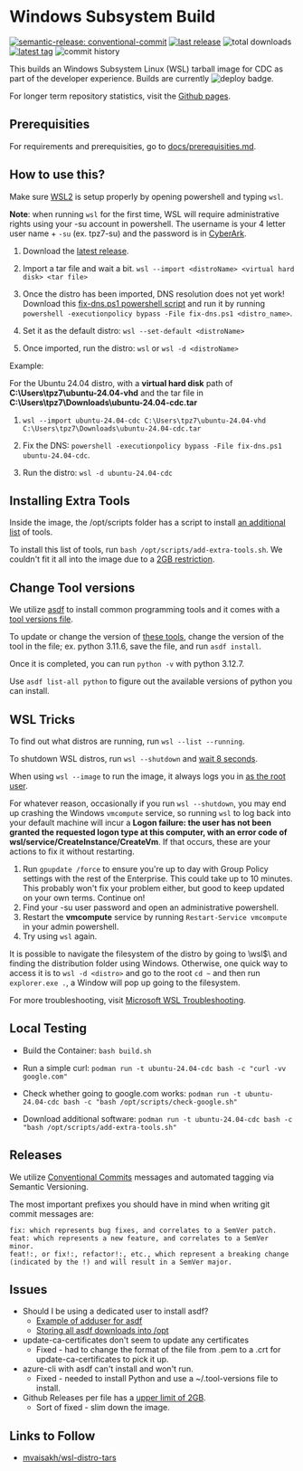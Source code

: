 # Windows Subsystem Build

[![semantic-release: conventional-commit](https://img.shields.io/badge/semantic--release-conventionalcommit-e10079?logo=semantic-release&style=for-the-badge)](https://github.com/semantic-release/semantic-release)
[![last release](https://cdc-badge.app.cloud.gov/github/release-date/cdcent/ocio-wsl?style=for-the-badge)](https://github.com/cdcent/ocio-wsl/releases)
![total downloads](https://cdc-badge.app.cloud.gov/github/downloads/cdcent/ocio-wsl/total?style=for-the-badge)
[![latest tag](https://cdc-badge.app.cloud.gov/github/v/tag/cdcent/ocio-wsl?style=for-the-badge)](https://github.com/cdcent/ocio-wsl/releases)
![commit history](https://cdc-badge.app.cloud.gov/github/commit-activity/y/cdcent/ocio-wsl?label=commits&style=for-the-badge)

This builds an Windows Subsystem Linux (WSL) tarball image for CDC as part of the developer experience. Builds are currently ![deploy badge](https://github.com/cdcent/ocio-wsl/actions/workflows/distro.yml/badge.svg).

For longer term repository statistics, visit the [Github pages](https://bookish-fishstick-m61kqvo.pages.github.io/cdcent/ocio-wsl/latest-report/report.html).

## Prerequisities

For requirements and prerequisities, go to [docs/prerequisities.md](docs/prerequisites.md).

## How to use this?

Make sure [WSL2](https://learn.microsoft.com/en-us/windows/wsl/install) is setup properly by opening powershell and typing `wsl`.

**Note**: when running `wsl` for the first time, WSL will require administrative rights using your -su account in powershell. The username is your 4 letter user name + `-su` (ex. tpz7-su) and the password is in [CyberArk](https://cyber.cdc.gov).

1. Download the [latest release](https://github.com/cdcent/ocio-wsl/releases/latest).

2. Import a tar file and wait a bit.
   `wsl --import <distroName> <virtual hard disk> <tar file>`

3. Once the distro has been imported, DNS resolution does not yet work! Download this [fix-dns.ps1 powershell script](./scripts/fix-dns.ps1) and run it by running `powershell -executionpolicy bypass -File fix-dns.ps1 <distro_name>`.

4. Set it as the default distro:
   `wsl --set-default <distroName>`

5. Once imported, run the distro:
   `wsl` or `wsl -d <distroName>`

Example:

For the Ubuntu 24.04 distro, with a **virtual hard disk** path of **C:\Users\tpz7\ubuntu-24.04-vhd** and the tar file in **C:\Users\tpz7\Downloads\ubuntu-24.04-cdc.tar**

1. `wsl --import ubuntu-24.04-cdc C:\Users\tpz7\ubuntu-24.04-vhd C:\Users\tpz7\Downloads\ubuntu-24.04-cdc.tar`

2. Fix the DNS: `powershell -executionpolicy bypass -File fix-dns.ps1 ubuntu-24.04-cdc`.

3. Run the distro: `wsl -d ubuntu-24.04-cdc`

## Installing Extra Tools

Inside the image, the /opt/scripts folder has a script to install [an additional list](./scripts/add-extra-tools.sh) of tools.

To install this list of tools, run `bash /opt/scripts/add-extra-tools.sh`. We couldn't fit it all into the image due to a [2GB restriction](https://docs.github.com/en/repositories/releasing-projects-on-github/about-releases#storage-and-bandwidth-quotas).

## Change Tool versions

We utilize [asdf](https://asdf-vm.com/) to install common programming tools and it comes with a [tool versions file](./config/.tool-versions).

To update or change the version of [these tools](./config/.tool-versions), change the version of the tool in the file; ex. python 3.11.6, save the file, and run `asdf install`.

Once it is completed, you can run `python -v` with python 3.12.7.

Use `asdf list-all python` to figure out the available versions of python you can install.

## WSL Tricks

To find out what distros are running, run `wsl --list --running`.

To shutdown WSL distros, run `wsl --shutdown` and [wait 8 seconds](https://learn.microsoft.com/en-us/windows/wsl/wsl-config#the-8-second-rule).

When using `wsl --image` to run the image, it always logs you in [as the root user](https://learn.microsoft.com/en-us/windows/wsl/use-custom-distro#add-wsl-specific-components-like-a-default-user).

For whatever reason, occasionally if you run `wsl --shutdown`, you may end up crashing the Windows `vmcompute` service, so running `wsl` to log back into your default machine will incur a **Logon failure: the user has not been granted the requested logon type at this computer, with an error code of wsl/service/CreateInstance/CreateVm**. If that occurs, these are your actions to fix it without restarting.

1. Run `gpupdate /force` to ensure you're up to day with Group Policy settings with the rest of the Enterprise. This could take up to 10 minutes. This probably won't fix your problem either, but good to keep updated on your own terms. Continue on!
1. Find your -su user password and open an administrative powershell.
1. Restart the **vmcompute** service by running `Restart-Service vmcompute` in your admin powershell.
1. Try using `wsl` again.

It is possible to navigate the filesystem of the distro by going to \\wsl$\ and finding the distribution folder using Windows. Otherwise, one quick way to access it is to `wsl -d <distro>` and go to the root `cd ~` and then run `explorer.exe .`, a Window will pop up going to the filesystem.

For more troubleshooting, visit [Microsoft WSL Troubleshooting](https://learn.microsoft.com/en-us/windows/wsl/troubleshooting).

## Local Testing

- Build the Container: `bash build.sh`

- Run a simple curl: `podman run -t ubuntu-24.04-cdc bash -c "curl -vv google.com"`

- Check whether going to google.com works: `podman run -t ubuntu-24.04-cdc bash -c "bash /opt/scripts/check-google.sh"`

- Download additional software: `podman run -t ubuntu-24.04-cdc bash -c "bash /opt/scripts/add-extra-tools.sh"`

## Releases

We utilize [Conventional Commits](https://www.conventionalcommits.org/en/v1.0.0/) messages and automated tagging via Semantic Versioning.

The most important prefixes you should have in mind when writing git commit messages are:

    fix: which represents bug fixes, and correlates to a SemVer patch.
    feat: which represents a new feature, and correlates to a SemVer minor.
    feat!:, or fix!:, refactor!:, etc., which represent a breaking change (indicated by the !) and will result in a SemVer major.

## Issues

- Should I be using a dedicated user to install asdf?
  - [Example of adduser for asdf](https://github.com/webofmars/docker-asdf/blob/master/Dockerfile)
  - [Storing all asdf downloads into /opt](https://github.com/asdf-vm/asdf/issues/577)
- update-ca-certificates don't seem to update any certificates
  - Fixed - had to change the format of the file from .pem to a .crt for update-ca-certificates to pick it up.
- azure-cli with asdf can't install and won't run.
  - Fixed - needed to install Python and use a ~/.tool-versions file to install.
- Github Releases per file has a [upper limit of 2GB](https://docs.github.com/en/repositories/releasing-projects-on-github/about-releases#storage-and-bandwidth-quotas).
  - Sort of fixed - slim down the image.

## Links to Follow

- [mvaisakh/wsl-distro-tars](https://github.com/mvaisakh/wsl-distro-tars)
